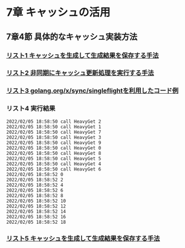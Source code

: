 # 7章 キャッシュの活用

## 7章4節 具体的なキャッシュ実装方法

### [リスト1 キャッシュを生成して生成結果を保存する手法](7-1)

### [リスト2 非同期にキャッシュ更新処理を実行する手法](7-2)

### [リスト3 golang.org/x/sync/singleflightを利用したコード例](7-3)

### リスト4 実行結果

```
2022/02/05 18:58:50 call HeavyGet 2
2022/02/05 18:58:50 call HeavyGet 1
2022/02/05 18:58:50 call HeavyGet 7
2022/02/05 18:58:50 call HeavyGet 3
2022/02/05 18:58:50 call HeavyGet 9
2022/02/05 18:58:50 call HeavyGet 0
2022/02/05 18:58:50 call HeavyGet 8
2022/02/05 18:58:50 call HeavyGet 5
2022/02/05 18:58:50 call HeavyGet 4
2022/02/05 18:58:50 call HeavyGet 6
2022/02/05 18:58:52 0
2022/02/05 18:58:52 2
2022/02/05 18:58:52 4
2022/02/05 18:58:52 6
2022/02/05 18:58:52 8
2022/02/05 18:58:52 10
2022/02/05 18:58:52 12
2022/02/05 18:58:52 14
2022/02/05 18:58:52 16
2022/02/05 18:58:52 18
```

### [リスト5 キャッシュを生成して生成結果を保存する手法](7-5.patch)
